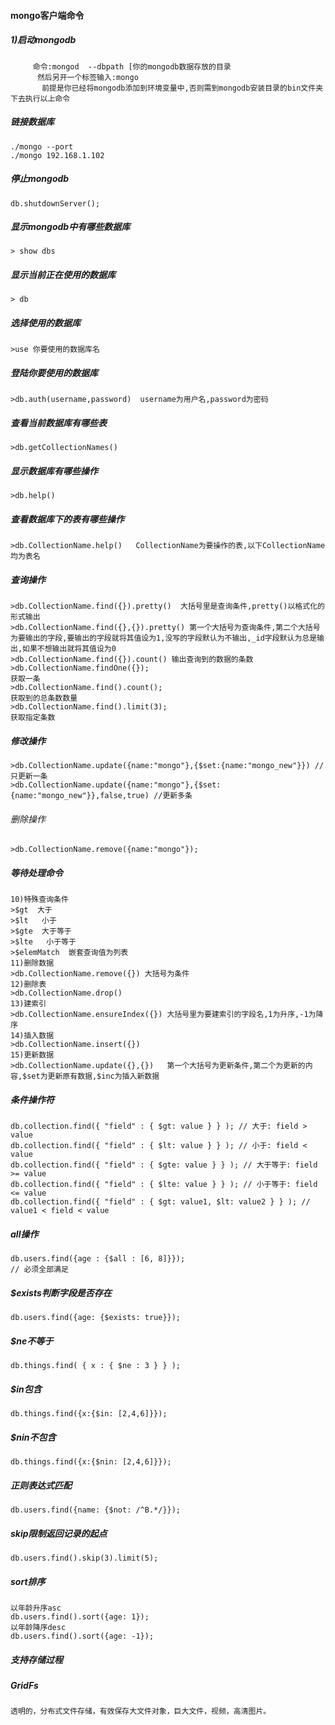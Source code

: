 #### mongo客户端命令

##### 1)启动mongodb
```
     命令:mongod  --dbpath [你的mongodb数据存放的目录
      然后另开一个标签输入:mongo  
       前提是你已经将mongodb添加到环境变量中,否则需到mongodb安装目录的bin文件夹下去执行以上命令
```

##### 链接数据库
```
./mongo --port
./mongo 192.168.1.102
```

##### 停止mongodb
```
db.shutdownServer();
```

##### 显示mongodb中有哪些数据库
```
> show dbs
```

##### 显示当前正在使用的数据库
```
> db
```

##### 选择使用的数据库
```
>use 你要使用的数据库名
```

##### 登陆你要使用的数据库

```
>db.auth(username,password)  username为用户名,password为密码
```

##### 查看当前数据库有哪些表

```
>db.getCollectionNames()
```

##### 显示数据库有哪些操作
```
>db.help()
```

##### 查看数据库下的表有哪些操作
```
>db.CollectionName.help()   CollectionName为要操作的表,以下CollectionName均为表名
```

##### 查询操作

```
>db.CollectionName.find({}).pretty()  大括号里是查询条件,pretty()以格式化的形式输出
>db.CollectionName.find({},{}).pretty() 第一个大括号为查询条件,第二个大括号为要输出的字段,要输出的字段就将其值设为1,没写的字段默认为不输出,_id字段默认为总是输出,如果不想输出就将其值设为0
>db.CollectionName.find({}).count() 输出查询到的数据的条数
>db.CollectionName.findOne({});
获取一条
>db.CollectionName.find().count();
获取到的总条数数量
>db.CollectionName.find().limit(3);
获取指定条数
```

##### 修改操作
```
>db.CollectionName.update({name:"mongo"},{$set:{name:"mongo_new"}}) //只更新一条
>db.CollectionName.update({name:"mongo"},{$set:{name:"mongo_new"}},false,true) //更新多条
```

###### 删除操作
```
>db.CollectionName.remove({name:"mongo"});
```

##### 等待处理命令
```
10)特殊查询条件
>$gt  大于
>$lt   小于
>$gte  大于等于
>$lte   小于等于
>$elemMatch  嵌套查询值为列表
11)删除数据
>db.CollectionName.remove({}) 大括号为条件
12)删除表
>db.CollectionName.drop()
13)建索引
>db.CollectionName.ensureIndex({}) 大括号里为要建索引的字段名,1为升序,-1为降序
14)插入数据
>db.CollectionName.insert({})
15)更新数据
>db.CollectionName.update({},{})   第一个大括号为更新条件,第二个为更新的内容,$set为更新原有数据,$inc为插入新数据
```

##### 条件操作符
```
db.collection.find({ "field" : { $gt: value } } ); // 大于: field > value
db.collection.find({ "field" : { $lt: value } } ); // 小于: field < value
db.collection.find({ "field" : { $gte: value } } ); // 大于等于: field >= value
db.collection.find({ "field" : { $lte: value } } ); // 小于等于: field <= value
db.collection.find({ "field" : { $gt: value1, $lt: value2 } } ); // value1 < field < value
```

##### all操作
```
db.users.find({age : {$all : [6, 8]}});
// 必须全部满足
```

##### $exists判断字段是否存在
```
db.users.find({age: {$exists: true}});
```

##### $ne不等于
```
db.things.find( { x : { $ne : 3 } } );
```

##### $in包含
```
db.things.find({x:{$in: [2,4,6]}});
```

##### $nin不包含
```
db.things.find({x:{$nin: [2,4,6]}});
```

##### 正则表达式匹配
```
db.users.find({name: {$not: /^B.*/}});
```

##### skip限制返回记录的起点
```
db.users.find().skip(3).limit(5);
```

##### sort排序
```
以年龄升序asc
db.users.find().sort({age: 1});
以年龄降序desc
db.users.find().sort({age: -1});
```

##### 支持存储过程

##### GridFs 
```
透明的，分布式文件存储，有效保存大文件对象，巨大文件，视频，高清图片。
```
